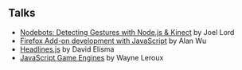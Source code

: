 ## Talks

- [Nodebots: Detecting Gestures with Node.js & Kinect]() by Joel Lord
- [Firefox Add-on development with JavaScript]() by Alan Wu
- [Headlines.js](#/5) by David Elisma
- [JavaScript Game Engines]() by Wayne Leroux
